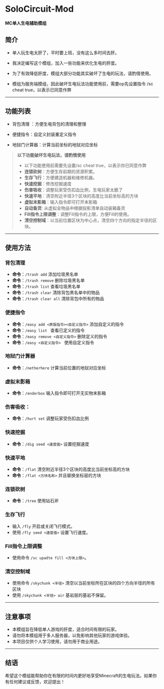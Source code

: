 # SoloCircuit-Mod  
**MC单人生电辅助模组**  

## 简介  
- 单人玩生电太肝了，平时要上班，没有这么多时间去肝。

- 我决定编写这个模组，加入一些功能来优化生电的肝度。  

- 为了有效降低肝度，模组大部分功能其实破坏了生电的玩法，请酌情使用。

- 模组为服务端模组，因此破坏生电玩法功能使用前，需要op先设置指令 /sc cheat true，以表示已同意作弊 

---

## 功能列表  

- 背包清理 ：方便生电背包的清理和整理
 
- 便捷指令：自定义封装重定义指令
  
- 地狱门计算器：计算当前坐标的地狱对应坐标

> **以下功能破坏生电玩法，请酌情使用**
> - 以下功能使用前需要先设置/sc cheat true，以表示你已同意作弊 
> - **连锁砍树**：方便生存前期的资源积累。
> - **生存飞行**：方便建造机器和维修机器。
> - **快速挖掘**：修改挖掘速度
> - **伤害吸收**：调整玩家受伤扣血比例，生电玩家太脆了
> - **快速平地**：清空附近半径3个区块的高度比当前坐标高的方块
> -  **虚拟末影箱**：输入指令即可打开末影箱
> - **自动备货**: 从虚拟全物品中根据投影清单自动装箱备货
> - **Fill指令上限调整**：调整Fill指令的上限，方便Fill的使用。
> - **清空控制域**：以当前位置区块为中心点，清空四个方向的指定半径的区块。
---

## 使用方法  

### 背包清理  
-  **命令**：`/trash add` 添加垃圾黑名单
-  **命令**：`/trash remove` 删除垃圾黑名单
-  **命令**：`/trash list` 查看垃圾黑名单
-  **命令**：`/trash clear` 清除背包黑名单中的物品
-  **命令**：`/trash clear all` 清除背包中所有的物品



### 便捷指令
-  **命令**：`/easy add <原版指令><自定义指令>` 添加自定义的指令
-  **命令**：`/easy list ` 查看已定义的指令
-  **命令**：`/easy remove <自定义指令>` 删除定义的指令
-  **命令**：`/easy <自定义指令> ` 使用自定义指令
  
### 地狱门计算器
-  **命令**：`/netherhere` 计算当前位置的地狱对应坐标
  
### 虚拟末影箱
-  **命令**：`/enderbox` 输入指令即可打开无实物末影箱

### 伤害吸收：
- **命令**：`/hurt set` 调整玩家受伤扣血比例

### 快速挖掘
-  **命令**：`/dig seed <速度值>` 设置挖掘速度
  
### 快速平地
-  **命令**：`/flat` 清空附近半径3个区块的高度比当前坐标高的方块
-  **命令**：`/flat <方块名称>` 并且替换坐标层的方块

### 连锁砍树
- **命令**：`/tree` 使用钻石斧

### 生存飞行  
- 输入 `/fly` 开启或关闭飞行模式。  
- 使用 `/fly seed <速度值>` 设置飞行速度。  

### Fill指令上限调整 
- 使用命令 `/sc upadte fill <方块上限>`。  

### 清空控制域  
- 使用命令 `/skychunk <半径>` 清空以当前坐标所在区块的四个方向半径的所有区块
- 使用 `/skychunk <半径> air` 基岩层的基岩不保留。 

---

## 注意事项  
- 本模组旨在降低单人游戏的肝度，适合时间有限的玩家。  
- 请勿将本模组用于多人服务器，以免影响其他玩家的游戏体验。  
- 本项目仅供个人学习使用，请勿用于商业用途。  

---

## 结语  
希望这个模组能帮助你在有限的时间内更好地享受Minecraft的生电玩法。如果你有任何建议或反馈，欢迎提出！  
